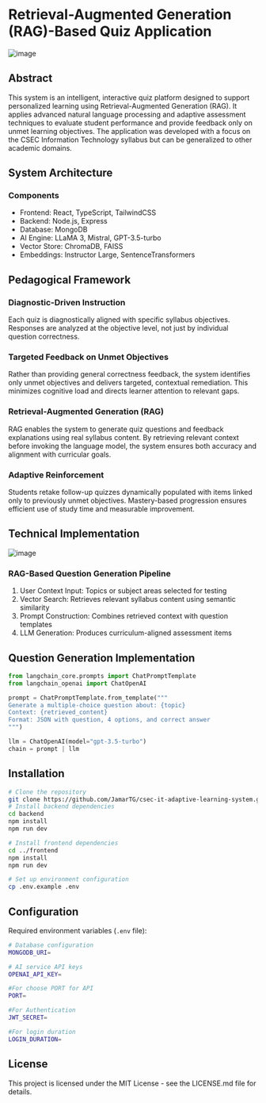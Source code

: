 # Retrieval-Augmented Generation (RAG)-Based Quiz Application  

![image](https://github.com/user-attachments/assets/aaf0df32-bee2-41a5-b737-1a66e6e633a8)

## Abstract  
This system is an intelligent, interactive quiz platform designed to support personalized learning using Retrieval-Augmented Generation (RAG). It applies advanced natural language processing and adaptive assessment techniques to evaluate student performance and provide feedback only on unmet learning objectives. The application was developed with a focus on the CSEC Information Technology syllabus but can be generalized to other academic domains.  

## System Architecture  
### Components  
- Frontend: React, TypeScript, TailwindCSS  
- Backend: Node.js, Express  
- Database: MongoDB  
- AI Engine: LLaMA 3, Mistral, GPT-3.5-turbo  
- Vector Store: ChromaDB, FAISS  
- Embeddings: Instructor Large, SentenceTransformers

## Pedagogical Framework  
### Diagnostic-Driven Instruction  
Each quiz is diagnostically aligned with specific syllabus objectives. Responses are analyzed at the objective level, not just by individual question correctness.  

### Targeted Feedback on Unmet Objectives  
Rather than providing general correctness feedback, the system identifies only unmet objectives and delivers targeted, contextual remediation. This minimizes cognitive load and directs learner attention to relevant gaps.  

### Retrieval-Augmented Generation (RAG)  
RAG enables the system to generate quiz questions and feedback explanations using real syllabus content. By retrieving relevant context before invoking the language model, the system ensures both accuracy and alignment with curricular goals.  

### Adaptive Reinforcement  
Students retake follow-up quizzes dynamically populated with items linked only to previously unmet objectives. Mastery-based progression ensures efficient use of study time and measurable improvement.  

## Technical Implementation  

![image](https://github.com/user-attachments/assets/16add320-e0af-4778-86e1-d2d4356ad62f)


### RAG-Based Question Generation Pipeline  
1. User Context Input: Topics or subject areas selected for testing  
2. Vector Search: Retrieves relevant syllabus content using semantic similarity  
3. Prompt Construction: Combines retrieved context with question templates  
4. LLM Generation: Produces curriculum-aligned assessment items  


## Question Generation Implementation

```python
from langchain_core.prompts import ChatPromptTemplate
from langchain_openai import ChatOpenAI

prompt = ChatPromptTemplate.from_template("""
Generate a multiple-choice question about: {topic}
Context: {retrieved_content}
Format: JSON with question, 4 options, and correct answer
""")

llm = ChatOpenAI(model="gpt-3.5-turbo")
chain = prompt | llm
```

## Installation

```bash
# Clone the repository
git clone https://github.com/JamarTG/csec-it-adaptive-learning-system.git
# Install backend dependencies
cd backend
npm install
npm run dev

# Install frontend dependencies
cd ../frontend
npm install
npm run dev

# Set up environment configuration
cp .env.example .env

```

## Configuration

Required environment variables (`.env` file):

```bash
# Database configuration
MONGODB_URI=

# AI service API keys
OPENAI_API_KEY=

#For choose PORT for API
PORT=

#For Authentication
JWT_SECRET=

#For login duration
LOGIN_DURATION=
```

## License  
This project is licensed under the MIT License - see the LICENSE.md file for details.
